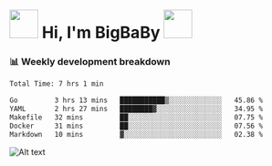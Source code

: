 <!-- Title -->
<h1>
    <img src="https://media.tenor.com/TlyRveJkgo4AAAAi/cloud-cloud-strife.gif" width="50"/>
    Hi, I'm BigBaBy
    <img src="https://media.tenor.com/TlyRveJkgo4AAAAi/cloud-cloud-strife.gif" width="50"/>
</h1>

<h3> 📊 Weekly development breakdown </h3>
<!-- waka-readme-stats -->

<!--START_SECTION:waka-->

```txt
Total Time: 7 hrs 1 min

Go         3 hrs 13 mins   ███████████▒░░░░░░░░░░░░░   45.86 %
YAML       2 hrs 27 mins   ████████▓░░░░░░░░░░░░░░░░   34.95 %
Makefile   32 mins         ██░░░░░░░░░░░░░░░░░░░░░░░   07.75 %
Docker     31 mins         ██░░░░░░░░░░░░░░░░░░░░░░░   07.56 %
Markdown   10 mins         ▓░░░░░░░░░░░░░░░░░░░░░░░░   02.38 %
```

<!--END_SECTION:waka-->

![Alt text](https://spotify-recently-played-readme.vercel.app/api?user=21b7yx6vkj66csord5swswvza&count=10&width=1000)
